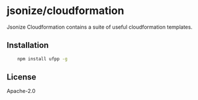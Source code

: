 # jsonize/cloudformation

Jsonize Cloudformation contains a suite of useful cloudformation templates.


## Installation


```bash
	npm install ufpp -g
```


## License

Apache-2.0

